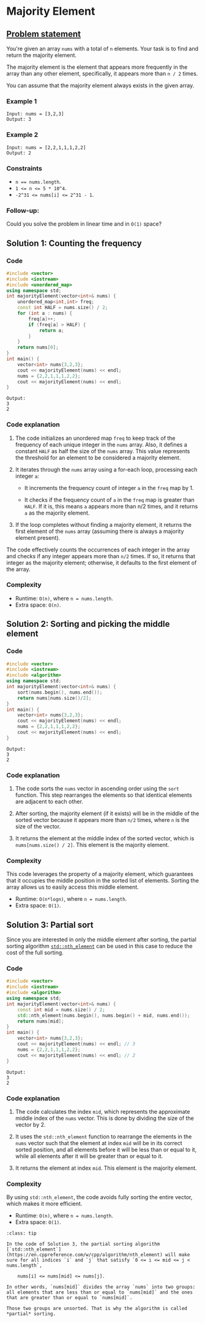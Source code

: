 # Majority Element

## [Problem statement](https://leetcode.com/problems/majority-element/)

You're given an array `nums` with a total of `n` elements. Your task is to find and return the majority element.

The majority element is the element that appears more frequently in the array than any other element, specifically, it appears more than `n / 2` times.

You can assume that the majority element always exists in the given array.

### Example 1
```text
Input: nums = [3,2,3]
Output: 3
```

### Example 2
```text
Input: nums = [2,2,1,1,1,2,2]
Output: 2
``` 

### Constraints

* `n == nums.length`.
* `1 <= n <= 5 * 10^4`.
* `-2^31 <= nums[i] <= 2^31 - 1`.
 

### Follow-up: 
Could you solve the problem in linear time and in `O(1)` space?

## Solution 1: Counting the frequency

### Code
```cpp
#include <vector>
#include <iostream>
#include <unordered_map>
using namespace std;
int majorityElement(vector<int>& nums) {
    unordered_map<int,int> freq;
    const int HALF = nums.size() / 2;
    for (int a : nums) {
        freq[a]++;
        if (freq[a] > HALF) {
            return a;
        }
    }
    return nums[0];
}
int main() {
    vector<int> nums{3,2,3};
    cout << majorityElement(nums) << endl;
    nums = {2,2,1,1,1,2,2};
    cout << majorityElement(nums) << endl;
}
```
```text
Output:
3
2
```

### Code explanation

1. The code initializes an unordered map `freq` to keep track of the frequency of each unique integer in the `nums` array. Also, it defines a constant `HALF` as half the size of the `nums` array. This value represents the threshold for an element to be considered a majority element.

2. It iterates through the `nums` array using a for-each loop, processing each integer `a`:

   * It increments the frequency count of integer `a` in the `freq` map by 1.

   * It checks if the frequency count of `a` in the `freq` map is greater than `HALF`. If it is, this means `a` appears more than n/2 times, and it returns `a` as the majority element.

3. If the loop completes without finding a majority element, it returns the first element of the `nums` array (assuming there is always a majority element present).

The code effectively counts the occurrences of each integer in the array and checks if any integer appears more than `n/2` times. If so, it returns that integer as the majority element; otherwise, it defaults to the first element of the array.


### Complexity
* Runtime: `O(n)`, where `n = nums.length`.
* Extra space: `O(n)`.

## Solution 2: Sorting and picking the middle element

### Code
```cpp
#include <vector>
#include <iostream>
#include <algorithm>
using namespace std;
int majorityElement(vector<int>& nums) {
    sort(nums.begin(), nums.end());
    return nums[nums.size()/2];
}
int main() {
    vector<int> nums{3,2,3};
    cout << majorityElement(nums) << endl;
    nums = {2,2,1,1,1,2,2};
    cout << majorityElement(nums) << endl;
}
```
```text
Output:
3
2
```

### Code explanation

1. The code sorts the `nums` vector in ascending order using the `sort` function. This step rearranges the elements so that identical elements are adjacent to each other.

2. After sorting, the majority element (if it exists) will be in the middle of the sorted vector because it appears more than `n/2` times, where `n` is the size of the vector.

3. It returns the element at the middle index of the sorted vector, which is `nums[nums.size() / 2]`. This element is the majority element.


### Complexity
This code leverages the property of a majority element, which guarantees that it occupies the middle position in the sorted list of elements. Sorting the array allows us to easily access this middle element. 

* Runtime: `O(n*logn)`, where `n = nums.length`.
* Extra space: `O(1)`.

## Solution 3: Partial sort

Since you are interested in only the middle element after sorting, the partial sorting algorithm [`std::nth_element`](https://en.cppreference.com/w/cpp/algorithm/nth_element) can be used in this case to reduce the cost of the full sorting.

### Code
```cpp
#include <vector>
#include <iostream>
#include <algorithm>
using namespace std;
int majorityElement(vector<int>& nums) {
    const int mid = nums.size() / 2;    
    std::nth_element(nums.begin(), nums.begin() + mid, nums.end());
    return nums[mid];
}
int main() {
    vector<int> nums{3,2,3};
    cout << majorityElement(nums) << endl; // 3
    nums = {2,2,1,1,1,2,2};
    cout << majorityElement(nums) << endl; // 2
}
```
```text
Output:
3
2
```

### Code explanation

1. The code calculates the index `mid`, which represents the approximate middle index of the `nums` vector. This is done by dividing the size of the vector by 2.

2. It uses the `std::nth_element` function to rearrange the elements in the `nums` vector such that the element at index `mid` will be in its correct sorted position, and all elements before it will be less than or equal to it, while all elements after it will be greater than or equal to it.

3. It returns the element at index `mid`. This element is the majority element.

### Complexity
By using `std::nth_element`, the code avoids fully sorting the entire vector, which makes it more efficient. 

* Runtime: `O(n)`, where `n = nums.length`.
* Extra space: `O(1)`.


```{admonition} Modern C++ tips
:class: tip

In the code of Solution 3, the partial sorting algorithm [`std::nth_element`](https://en.cppreference.com/w/cpp/algorithm/nth_element) will make sure for all indices `i` and `j` that satisfy `0 <= i <= mid <= j < nums.length`,

    nums[i] <= nums[mid] <= nums[j].

In other words, `nums[mid]` divides the array `nums` into two groups: all elements that are less than or equal to `nums[mid]` and the ones that are greater than or equal to `nums[mid]`. 

Those two groups are unsorted. That is why the algorithm is called *partial* sorting. 

```

